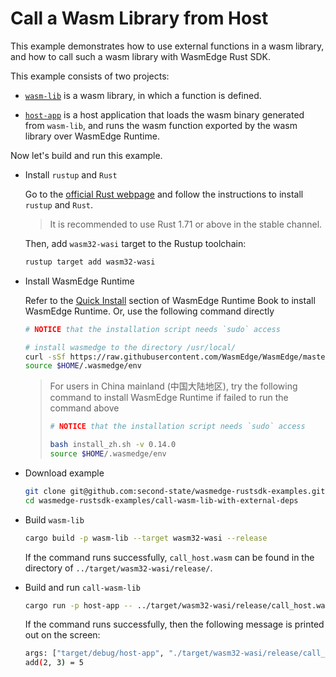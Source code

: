 # Call a Wasm Library from Host

This example demonstrates how to use external functions in a wasm library, and how to call such a wasm library with WasmEdge Rust SDK.

This example consists of two projects:

- [`wasm-lib`](wasm-lib) is a wasm library, in which a function is defined.

- [`host-app`](host-app) is a host application that loads the wasm binary generated from `wasm-lib`, and runs the wasm function exported by the wasm library over WasmEdge Runtime.

Now let's build and run this example.

- Install `rustup` and `Rust`

  Go to the [official Rust webpage](https://www.rust-lang.org/tools/install) and follow the instructions to install `rustup` and `Rust`.

  > It is recommended to use Rust 1.71 or above in the stable channel.

  Then, add `wasm32-wasi` target to the Rustup toolchain:

  ```bash
  rustup target add wasm32-wasi
  ```

- Install WasmEdge Runtime

  Refer to the [Quick Install](https://wasmedge.org/book/en/quick_start/install.html#quick-install) section of WasmEdge Runtime Book to install WasmEdge Runtime. Or, use the following command directly

  ```bash
  # NOTICE that the installation script needs `sudo` access

  # install wasmedge to the directory /usr/local/
  curl -sSf https://raw.githubusercontent.com/WasmEdge/WasmEdge/master/utils/install.sh | bash -s -- -v 0.14.0
  source $HOME/.wasmedge/env
  ```

  > For users in China mainland (中国大陆地区), try the following command to install WasmEdge Runtime if failed to run the command above
  >
  > ```bash
  > # NOTICE that the installation script needs `sudo` access
  >
  > bash install_zh.sh -v 0.14.0
  > source $HOME/.wasmedge/env
  > ```

- Download example

  ```bash
  git clone git@github.com:second-state/wasmedge-rustsdk-examples.git
  cd wasmedge-rustsdk-examples/call-wasm-lib-with-external-deps
  ```

- Build `wasm-lib`

  ```bash
  cargo build -p wasm-lib --target wasm32-wasi --release
  ```

  If the command runs successfully, `call_host.wasm` can be found in the directory of `../target/wasm32-wasi/release/`.

- Build and run `call-wasm-lib`

  ```bash
  cargo run -p host-app -- ../target/wasm32-wasi/release/call_host.wasm 2 3
  ```

  If the command runs successfully, then the following message is printed out on the screen:

  ```bash
  args: ["target/debug/host-app", "./target/wasm32-wasi/release/call_host", "2", "3"]
  add(2, 3) = 5
  ```
